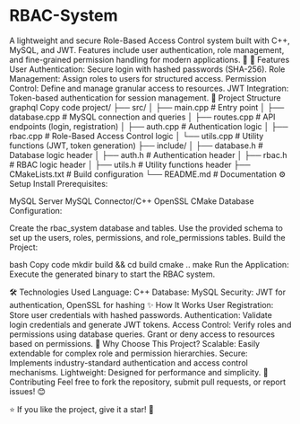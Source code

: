 # RBAC-System
A lightweight and secure Role-Based Access Control system built with C++, MySQL, and JWT. Features include user authentication, role management, and fine-grained permission handling for modern applications. 🚀
🌟 Features
User Authentication: Secure login with hashed passwords (SHA-256).
Role Management: Assign roles to users for structured access.
Permission Control: Define and manage granular access to resources.
JWT Integration: Token-based authentication for session management.
📁 Project Structure
graphql
Copy code
project/
├── src/
│   ├── main.cpp         # Entry point
│   ├── database.cpp     # MySQL connection and queries
│   ├── routes.cpp       # API endpoints (login, registration)
│   ├── auth.cpp         # Authentication logic
│   ├── rbac.cpp         # Role-Based Access Control logic
│   └── utils.cpp        # Utility functions (JWT, token generation)
├── include/
│   ├── database.h       # Database logic header
│   ├── auth.h           # Authentication header
│   ├── rbac.h           # RBAC logic header
│   ├── utils.h          # Utility functions header
├── CMakeLists.txt       # Build configuration
└── README.md            # Documentation
⚙️ Setup
Install Prerequisites:

MySQL Server
MySQL Connector/C++
OpenSSL
CMake
Database Configuration:

Create the rbac_system database and tables.
Use the provided schema to set up the users, roles, permissions, and role_permissions tables.
Build the Project:

bash
Copy code
mkdir build && cd build
cmake ..
make
Run the Application: Execute the generated binary to start the RBAC system.

🛠️ Technologies Used
Language: C++
Database: MySQL
Security: JWT for authentication, OpenSSL for hashing
✨ How It Works
User Registration: Store user credentials with hashed passwords.
Authentication: Validate login credentials and generate JWT tokens.
Access Control:
Verify roles and permissions using database queries.
Grant or deny access to resources based on permissions.
📌 Why Choose This Project?
Scalable: Easily extendable for complex role and permission hierarchies.
Secure: Implements industry-standard authentication and access control mechanisms.
Lightweight: Designed for performance and simplicity.
🤝 Contributing
Feel free to fork the repository, submit pull requests, or report issues! 😊

⭐ If you like the project, give it a star! 🌟
